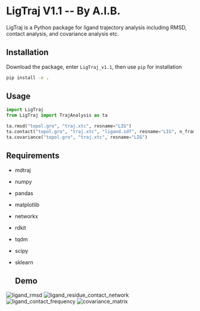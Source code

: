 # LigTraj V1.1 -- By A.I.B.

LigTraj is a Python package for ligand trajectory analysis including RMSD, contact analysis, and covariance analysis etc.

## Installation
Download the package, enter `LigTraj_v1.1`, then use `pip` for installation
```bash
pip install -e .
```

## Usage

```python
import LigTraj
from LigTraj import TrajAnalysis as ta

ta.rmsd("topol.gro", "traj.xtc", resname="LIG")
ta.contact("topol.gro", "traj.xtc", "ligand.sdf", resname="LIG", n_frames=50)
ta.covariance("topol.gro", "traj.xtc", resname="LIG")
```

## Requirements
- mdtraj
- numpy
- pandas
- matplotlib
- networkx
- rdkit
- tqdm
- scipy
- sklearn

  ## Demo
![ligand_rmsd](https://github.com/user-attachments/assets/d5999e30-b60f-492c-8cf8-27ac240bcecc)
![ligand_residue_contact_network](https://github.com/user-attachments/assets/0d3cec58-48da-474c-9ccc-4673dc5a3d09)
![ligand_contact_frequency](https://github.com/user-attachments/assets/a3117df8-312c-48bb-ac1a-0d8c6227f467)
![covariance_matrix](https://github.com/user-attachments/assets/c7999b11-0992-4ca7-b5f6-9fa410313e31)

